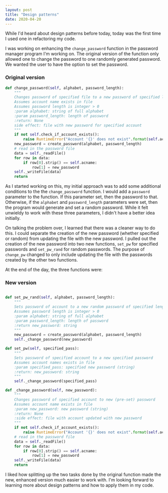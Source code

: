 ```yaml
---
layout: post
title: "Design patterns"
date: 2020-04-20
---
```


While I'd heard about design patterns before today, today was the first time I used one in refactoring my code. 

I was working on enhancing the `change_password` function in the password manager program I'm working on. The original version of the function only allowed one to change the password to one randomly generated password. We wanted the user to have the option to set the password. 

### Original version
```python
def change_password(self, alphabet, password_length):
    """
    Changes password of specified file to a new password of specified length from ALPHABET
    Assumes account name exists in file
    Assumes password length is integer > 0
    :param alphabet: string of full alphabet
    :param password_length: length of password
    :return: None
    side effect: file with new password for specified account
    """
    if not self.check_if_account_exists():
        raise RuntimeError("Account '{}' does not exist".format(self.acname))
    new_password = create_password(alphabet, password_length)
    # read in the password file
    data = self._readFile()
    for row in data:
        if row[0].strip() == self.acname:
            row[1] = new_password
    self._writeFile(data)
    return
```

As I started working on this, my initial approach was to add some additional conditions to the the `change_password` function. I would add a `password` parameter to the function. If this parameter set, then the password to that. Otherwise, if the `alphabet` and `password_length` parameters were set, then the program would generate and set a random password. While it felt unwieldy to work with these three parameters, I didn't have a better idea initially. 

On talking the problem over, I learned that there was a cleaner way to do this. I could separate the creation of the new password (whether specified or random) from updating the file with the new password. I pulled out the creation of the new password into two new functions, `set_pw` for specified passwords and `set_pw_rand` for random passwords. The purpose of `change_pw` changed to only include updating the file with the passwords created by the other two functions.

At the end of the day, the three functions were:

### New version 
```python

def set_pw_rand(self, alphabet, password_length):
    """
    Sets password of account to a new random password of specified length from ALPHABET
    Assumes password length is integer > 0
    :param alphabet: string of full alphabet
    :param password_length: length of password
    :return new_password: string
    """
    new_password = create_password(alphabet, password_length)
    self._change_password(new_password)

def set_pw(self, specified_pass):
    """
    Sets password of specified account to a new specified password
    Assumes account names exists in file
    :param specified_pass: specified new password (string)
    :return: new_password: string
    """
    self._change_password(specified_pass)

def _change_password(self, new_password):
    """
    Changes password of specified account to new (pre-set) password
    Assumes account name exists in file
    :param new_password: new password (string)
    :return: None
    :side effect: file with account updated with new password
    """
    if not self.check_if_account_exists():
        raise RuntimeError("Account '{}' does not exist".format(self.acname))
    # read in the password file
    data = self._readFile()
    for row in data:
        if row[0].strip() == self.acname:
            row[1] = new_password
    self._writeFile(data)
    return
```

I liked how splitting up the two tasks done by the original function made the new, enhanced version much easier to work with. I'm looking forward to learning more about design patterns and how to apply them in my code. 
 